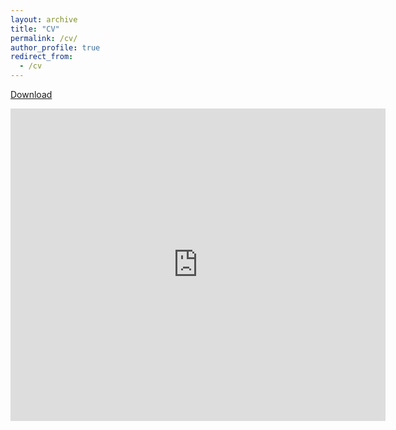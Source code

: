 ```yaml
---
layout: archive
title: "CV"
permalink: /cv/
author_profile: true
redirect_from:
  - /cv
---
```


[Download](https://ranakroychowdhury.github.io/files/RanakRoyChowdhury_CV2025.pdf)

<embed src="https://ranakroychowdhury.github.io/files/RanakRoyChowdhury_CV2025.pdf" type="application/pdf" width="600px" height="500px" />
